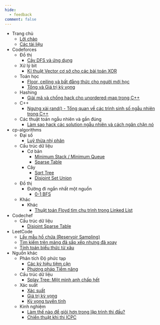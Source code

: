 ```yaml
---
hide:
  - feedback
comment: false
---
```


- Trang chủ
    - [Lời chào](index.md)
    - [Các tài liệu](navigation.md)
- Codeforces
    - Đồ thị
        - [Cây DFS và ứng dụng](Codeforces/graph/dfs-tree.md)
    - Xử lý bit
        - [Kĩ thuật Vector cơ sở cho các bài toán XOR](Codeforces/bit-manipulation/xor-basis.md)
    - Toán học
        - [Floor, ceiling và bất đẳng thức cho người mới học](Codeforces/math/floors-ceilings-inequalities.md)
        - [Tổng và Giá trị kỳ vọng](Codeforces/math/sums-and-expected-value.md)
    - Hashing
        - [Giải mã và chống hack cho unordered-map trong C++](Codeforces/hashing/blowing-up-unordered-map.md)
    - C++
        - [Ngưng xài rand() - Tổng quan về các trình sinh số ngẫu nhiên trong C++](Codeforces/c++/no-rand.md)
    - Các thuật toán ngẫu nhiên và gần đúng
        - [Làm sao hack các solution ngẫu nhiên và cách ngăn chặn nó](Codeforces/randomized-algorithms/hacking-randomized-solutions.md)
- cp-algorithms
    - Đại số
        - [Luỹ thừa nhị phân](cp-algorithms/algebra/binary-exponentiation.md)
    - Cấu trúc dữ liệu
        - Cơ bản
            - [Minimum Stack / Minimum Queue](cp-algorithms/data-structures/fundamentals/min-stack-min-queue.md)
            - [Sparse Table](cp-algorithms/data-structures/fundamentals/sparse-table.md)
        - Cây
            - [Sqrt Tree](cp-algorithms/data-structures/trees/sqrt-tree.md)
            - [Disjoint Set Union](cp-algorithms/data-structures/trees/dsu.md)
    - Đồ thị
        - Đường đi ngắn nhất một nguồn
            - [0-1 BFS](cp-algorithms/graph/sssp/01-bfs.md)
    - Khác
        - Khác
            - [Thuật toán Floyd tìm chu trình trong Linked List](cp-algorithms/misc/misc/tortoise-and-hare.md)
- Codechef
    - Cấu trúc dữ liệu
        - [Disjoint Sparse Table](Codechef/data-structures/disjoint-sparse-table.md)
- LeetCode
    - [Lấy mẫu hồ chứa (Reservoir Sampling)](LeetCode/reservoir-sampling.md)
    - [Tìm kiếm trên mảng đã sắp xếp nhưng đã xoay](LeetCode/search-in-rotated-sorted-array.md)
    - [Tính toán biểu thức từ xâu](LeetCode/basic-calculator.md)
- Nguồn khác
    - Phân tích Độ phức tạp
        - [Các ký hiệu tiệm cận](misc/complexity-analysis/asymptotic-notations.md)
        - [Phương pháp Tiềm năng](misc/complexity-analysis/potential-method.md)
    - Cấu trúc dữ liệu
        - [Splay Tree: Một mình anh chấp hết](misc/data-structures/splay-tree.md)
    - Xác suất
        - [Xác suất](misc/probability/probability.md)
        - [Giá trị kỳ vọng](misc/probability/expected-value.md)
        - [Kỳ vọng tuyến tính](misc/probability/linearity-of-expectation.md)
    - Kinh nghiệm
        - [Làm thế nào để giỏi hơn trong lập trình thi đấu?](misc/experience/being-better.md)
        - [Chiến thuật khi thi ICPC](misc/experience/icpc-strategy.md)